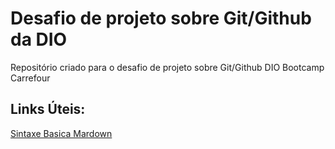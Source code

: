 # Desafio de projeto sobre Git/Github da DIO
Repositório criado para o desafio de projeto sobre Git/Github DIO Bootcamp Carrefour

## Links Úteis:
[Sintaxe Basica Mardown](https://www.markdownguide.org/basic-syntax/)
